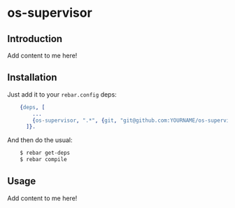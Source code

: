 # os-supervisor


## Introduction

Add content to me here!


## Installation

Just add it to your ``rebar.config`` deps:

```erlang
    {deps, [
        ...
        {os-supervisor, ".*", {git, "git@github.com:YOURNAME/os-supervisor.git", "master"}}
      ]}.
```

And then do the usual:

```bash
    $ rebar get-deps
    $ rebar compile
```


## Usage

Add content to me here!

